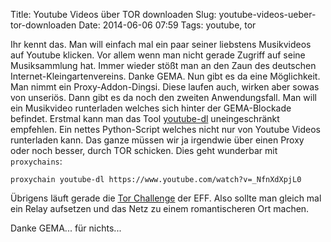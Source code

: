 Title: Youtube Videos über TOR downloaden 
Slug: youtube-videos-ueber-tor-downloaden 
Date: 2014-06-06 07:59
Tags: youtube, tor

Ihr kennt das. Man will einfach mal ein paar seiner liebstens Musikvideos auf Youtube klicken. Vor allem wenn man nicht gerade Zugriff auf seine Musiksammlung hat. Immer wieder stößt man an den Zaun des deutschen Internet-Kleingartenvereins. Danke GEMA. Nun gibt es da eine Möglichkeit. Man nimmt ein Proxy-Addon-Dingsi. Diese laufen auch, wirken aber sowas von unseriös. Dann gibt es da noch den zweiten Anwendungsfall. Man will ein Musikvideo runterladen welches sich hinter der GEMA-Blockade befindet. Erstmal kann man das Tool [youtube-dl](https://github.com/rg3/youtube-dl/) uneingeschränkt empfehlen. Ein nettes Python-Script welches nicht nur von Youtube Videos runterladen kann. Das ganze müssen wir ja irgendwie über einen Proxy oder noch besser, durch TOR schicken. Dies geht wunderbar mit `proxychains`:

	proxychain youtube-dl https://www.youtube.com/watch?v=_NfnXdXpjL0

Übrigens läuft gerade die [Tor Challenge](https://www.eff.org/torchallenge/) der EFF. Also sollte man gleich mal ein Relay aufsetzen und das Netz zu einem romantischeren Ort machen.

Danke GEMA... für nichts...
